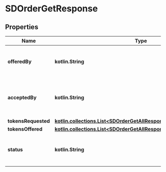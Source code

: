 
# SDOrderGetResponse

## Properties
Name | Type | Description | Notes
------------ | ------------- | ------------- | -------------
**offeredBy** | **kotlin.String** | The playerId who initiated the order | 
**acceptedBy** | **kotlin.String** | The playerId who is being offered a order | 
**tokensRequested** | [**kotlin.collections.List&lt;SDOrderGetAllResponseTokensRequestedInner&gt;**](SDOrderGetAllResponseTokensRequestedInner.md) |  | 
**tokensOffered** | [**kotlin.collections.List&lt;SDOrderGetAllResponseTokensRequestedInner&gt;**](SDOrderGetAllResponseTokensRequestedInner.md) |  | 
**status** | **kotlin.String** | The status of the order [&#39;offer&#39;, &#39;accepted&#39;, &#39;cancelled&#39;] | 



